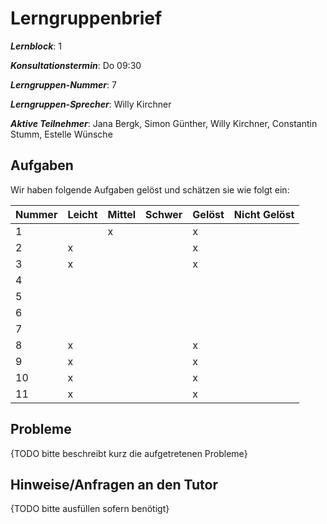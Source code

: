 # Lerngruppenbrief

**_Lernblock_**: 1

**_Konsultationstermin_**: Do 09:30

**_Lerngruppen-Nummer_**: 7

**_Lerngruppen-Sprecher_**: Willy Kirchner

**_Aktive Teilnehmer_**: Jana Bergk, Simon Günther, Willy Kirchner, Constantin Stumm, Estelle Wünsche

## Aufgaben

Wir haben folgende Aufgaben gelöst und schätzen sie wie folgt ein:

| Nummer | Leicht | Mittel | Schwer | Gelöst | Nicht Gelöst |
| ------ | ------ | ------ | ------ | ------ | ------------ |
| 1      |        | x      |        | x      |              |
| 2      | x      |        |        | x      |              |
| 3      | x      |        |        | x      |              |
| 4      |        |        |        |        |              |
| 5      |        |        |        |        |              |
| 6      |        |        |        |        |              |
| 7      |        |        |        |        |              |
| 8      | x      |        |        | x      |              |
| 9      | x      |        |        | x      |              |
| 10     | x      |        |        | x      |              |
| 11     | x      |        |        | x      |              |

## Probleme

{TODO bitte beschreibt kurz die aufgetretenen Probleme}

## Hinweise/Anfragen an den Tutor

{TODO bitte ausfüllen sofern benötigt}
